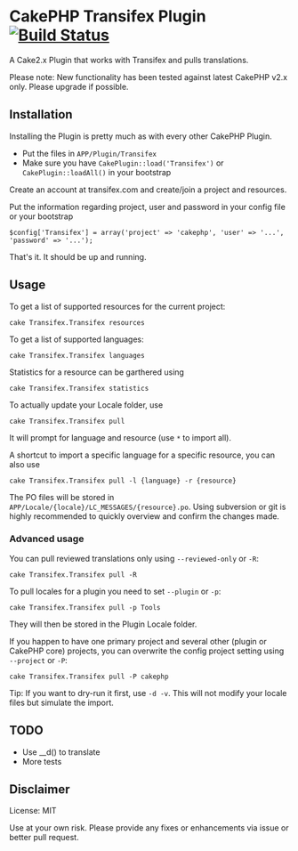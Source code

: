 # CakePHP Transifex Plugin [![Build Status](https://api.travis-ci.org/dereuromark/cakephp-transifex.png)](https://travis-ci.org/dereuromark/cakephp-transifex)


A Cake2.x Plugin that works with Transifex and pulls translations.

Please note: New functionality has been tested against latest CakePHP v2.x only. Please upgrade if possible.

## Installation
Installing the Plugin is pretty much as with every other CakePHP Plugin.

* Put the files in `APP/Plugin/Transifex`
* Make sure you have `CakePlugin::load('Transifex')` or `CakePlugin::loadAll()` in your bootstrap

Create an account at transifex.com and create/join a project and resources.

Put the information regarding project, user and password in your config file or your bootstrap

	$config['Transifex'] = array('project' => 'cakephp', 'user' => '...', 'password' => '...');

That's it. It should be up and running.

## Usage

To get a list of supported resources for the current project:

	cake Transifex.Transifex resources

To get a list of supported languages:

	cake Transifex.Transifex languages

Statistics for a resource can be garthered using

	cake Transifex.Transifex statistics

To actually update your Locale folder, use

	cake Transifex.Transifex pull

It will prompt for language and resource (use `*` to import all).

A shortcut to import a specific language for a specific resource, you can also use

	cake Transifex.Transifex pull -l {language} -r {resource}



The PO files will be stored in `APP/Locale/{locale}/LC_MESSAGES/{resource}.po`.
Using subversion or git is highly recommended to quickly overview and confirm the changes made.

### Advanced usage

You can pull reviewed translations only using `--reviewed-only` or `-R`:

	cake Transifex.Transifex pull -R

To pull locales for a plugin you need to set `--plugin` or `-p`:

	cake Transifex.Transifex pull -p Tools

They will then be stored in the Plugin Locale folder.

If you happen to have one primary project and several other (plugin or CakePHP core) projects, you can overwrite the config project setting using `--project` or `-P`:

	cake Transifex.Transifex pull -P cakephp

Tip: If you want to dry-run it first, use `-d -v`. This will not modify your locale files but simulate the import.

## TODO

* Use __d() to translate
* More tests

## Disclaimer
License: MIT

Use at your own risk. Please provide any fixes or enhancements via issue or better pull request.
